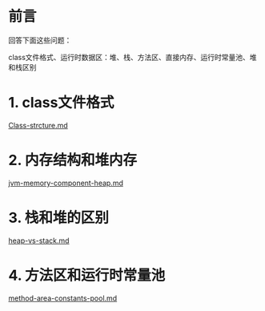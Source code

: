 <!--ts-->

<!--te-->

# 前言

回答下面这些问题：

class文件格式、运行时数据区：堆、栈、方法区、直接内存、运行时常量池、堆和栈区别

# 1. class文件格式

 [Class-strcture.md](jvm-subsystem/Class-strcture.md)  

# 2. 内存结构和堆内存

 [jvm-memory-component-heap.md](jvm-memory-component-heap.md) 

# 3. 栈和堆的区别

 [heap-vs-stack.md](heap-vs-stack.md) 

# 4. 方法区和运行时常量池

 [method-area-constants-pool.md](method-area-constants-pool.md) 
